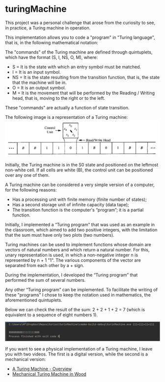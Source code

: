 # turingMachine
This project was a personal challenge that arose from the curiosity to see, in practice, a Turing machine in operation.

This implementation allows you to code a "program" in "Turing language", that is, in the following mathematical notation:

The "commands" of the Turing machine are defined through quintuplets, which have the format (S, I, NS, O, M), where:

* S = It is the state with which an entry symbol must be matched.
* I = It is an input symbol.
* NS = It is the state resulting from the transition function, that is, the state that the machine will be in.
* O = It is an output symbol.
* M = It is the movement that will be performed by the Reading / Writing head, that is, moving to the right or to the left.

These "commands" are actually a function of state transition.

The following image is a representation of a Turing machine:
![representation of a Turing machine](/img/machine.png)

Initially, the Turing machine is in the S0 state and positioned on the leftmost non-white cell. If all cells are white (B), the control unit can be positioned over any one of them.

A Turing machine can be considered a very simple version of a computer, for the following reasons:

* Has a processing unit with finite memory (finite number of states);
* Has a second storage unit of infinite capacity (data tape);
* The transition function is the computer's “program”; it is a partial function.

Initially, I implemented a “Turing program” that was used as an example in the classroom, which aimed to add two positive integers, with the limitation that the sum must have only two plots (two numbers).

Turing machines can be used to implement functions whose domain are vectors of natural numbers and which return a natural number. For this, unary representation is used, in which a non-negative integer n is represented by n + 1 "1". The various components of the vector are separated from each other by a + sign.

During the implementation, I developed the “Turing program” that performed the sum of several numbers.

Any other “Turing program” can be implemented. To facilitate the writing of these "programs" I chose to keep the notation used in mathematics, the aforementioned quintuplets.

Below we can check the result of the sum: 2 + 2 + 1 + 2 = 7 (which is equivalent to a sequence of eight numbers 1).

![Sum of multiple numbers](/img/result.png)

If you want to see a physical implementation of a Turing machine, I leave you with two videos. The first is a digital version, while the second is a mechanical version:

* [A Turing Machine - Overview](https://www.youtube.com/watch?v=E3keLeMwfHY)
* [Mechanical Turing Machine in Wood](https://www.youtube.com/watch?v=vo8izCKHiF0)